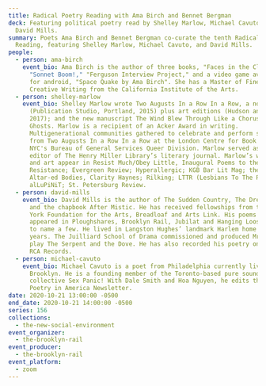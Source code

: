 ```yaml
---
title: Radical Poetry Reading with Ama Birch and Bennet Bergman
deck: Featuring political poetry read by Shelley Marlow, Michael Cavuto, and
  David Mills.
summary: Poets Ama Birch and Bennet Bergman co-curate the tenth Radical Poetry
  Reading, featuring Shelley Marlow, Michael Cavuto, and David Mills.
people:
  - person: ama-birch
    event_bio: Ama Birch is the author of three books, "Faces in the Clouds,"
      "Sonnet Boom!," "Ferguson Interview Project," and a video game available
      for android, "Space Quake by Ama Birch". She has a Master of Fine Arts in
      Creative Writing from the California Institute of the Arts.
  - person: shelley-marlow
    event_bio: Shelley Marlow wrote Two Augusts In a Row In a Row, a novel
      (Publication Studio, Portland, 2015) plus art editions (Hudson and London,
      2017); and the new manuscript The Wind Blew Through Like a Chorus of
      Ghosts. Marlow is a recipient of an Acker Award in writing.
      Multigenerational communities gathered to celebrate and perform scenes
      from Two Augusts In a Row In a Row at the London Centre for Book Arts and
      NYC's Bureau of General Services Queer Division. Marlow served as prose
      editor of The Henry Miller Library’s literary journal. Marlow’s writing
      and art appear in Resist Much/Obey Little, Inaugural Poems to the
      Resistance; Evergreen Review; Hyperallergic; KGB Bar Lit Mag; the Rail;
      Altar-ed Bodies, Clarity Haynes; Rilking; LTTR (Lesbians To The Rescue);
      alLuPiNiT; St. Petersburg Review.
  - person: david-mills
    event_bio: David Mills is the author of The Sudden Country, The Dream Detective
      and the chapbook After Mistic. He has received fellowships from the New
      York Foundation for the Arts, Breadloaf and Arts Link. His poems have
      appeared in Ploughshares, Brooklyn Rail, Jubilat and Hanging Loose Press
      to name a few. He lived in Langston Hughes’ landmark Harlem home for three
      years. The Juilliard School of Drama commissioned and produced Mr. Mills’
      play The Serpent and the Dove. He has also recorded his poetry on ESPN and
      RCA Records.
  - person: michael-cavuto
    event_bio: Michael Cavuto is a poet from Philadelphia currently living in
      Brooklyn. He is a founding member of the Toronto-based pure sound
      collective Sex Panic! With Dale Smith and Hoa Nguyen, he edits the Slow
      Poetry in America Newsletter.
date: 2020-10-21 13:00:00 -0500
end_date: 2020-10-21 14:00:00 -0500
series: 156
collections:
  - the-new-social-environment
event_organizer:
  - the-brooklyn-rail
event_producer:
  - the-brooklyn-rail
event_platform:
  - zoom
---
```


